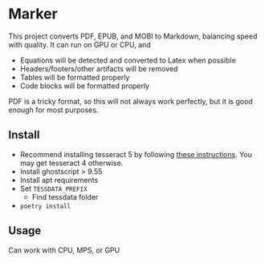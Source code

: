 # Marker

This project converts PDF, EPUB, and MOBI to Markdown, balancing speed with quality.  It can run on GPU or CPU, and 

- Equations will be detected and converted to Latex when possible
- Headers/footers/other artifacts will be removed
- Tables will be formatted properly
- Code blocks will be formatted properly

PDF is a tricky format, so this will not always work perfectly, but it is good enough for most purposes.


## Install

- Recommend installing tesseract 5 by following [these instructions](https://notesalexp.org/tesseract-ocr/html/).  You may get tesseract 4 otherwise.
- Install ghostscript > 9.55
- Install apt requirements
- Set `TESSDATA_PREFIX`
  - Find tessdata folder
- `poetry install`


## Usage

Can work with CPU, MPS, or GPU
